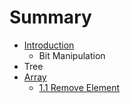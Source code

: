# Summary

* [Introduction](README.md)
   * Bit Manipulation
* Tree
* [Array](chapter1.md)
   * [1.1 Remove Element](11_remove_element.md)

